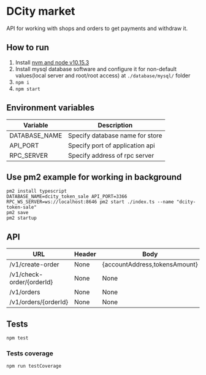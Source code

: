 # DCity market

API for working with shops and orders to get payments and withdraw it.

## How to run

1. Install [nvm and node v10.15.3](https://github.com/creationix/nvm)
2. Install mysql database software and configure it for non-default values(local server and root/root access) at `./database/mysql/` folder
3. `npm i`
4. `npm start`

## Environment variables

| Variable | Description |
|-----|-------------|
| DATABASE_NAME | Specify database name for store |
| API_PORT | Specify port of application api  |
| RPC_SERVER | Specify address of rpc server  |

## Use pm2 example for working in background
```
pm2 install typescript
DATABASE_NAME=dcity_token_sale API_PORT=3366 RPC_WS_SERVER=ws://localhost:8646 pm2 start ./index.ts --name "dcity-token-sale"
pm2 save
pm2 startup
```

## API

| URL | Header | Body | Response |
| --- | --- | --- | --- |
| /v1/create-order | None | {accountAddress,tokensAmount} | {id,acquiringName,acquiringOrderId,acquiringPaymentUrl,chainAccountAddress,chainName,tokensAddress,acquiringStatus,tokensAmount,fiatAmount,createdAt,updatedAt} |
| /v1/check-order/{orderId} | None | None | {changed, oldStatus, newStatus, order} |
| /v1/orders | None | None | [{}] |
| /v1/orders/{orderId} | None | None | {} |

##  Tests
```
npm test
```

### Tests coverage
```
npm run testCoverage
```

